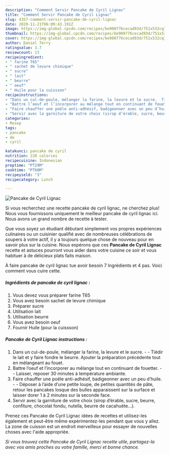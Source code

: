 ```yaml
---
description: "Comment Servir Pancake de Cyril Lignac"
title: "Comment Servir Pancake de Cyril Lignac"
slug: 4357-comment-servir-pancake-de-cyril-lignac
date: 2020-11-21T06:09:43.191Z
image: https://img-global.cpcdn.com/recipes/be900776cecad93d/751x532cq70/pancake-de-cyril-lignac-photo-principale-de-la-recette.jpg
thumbnail: https://img-global.cpcdn.com/recipes/be900776cecad93d/751x532cq70/pancake-de-cyril-lignac-photo-principale-de-la-recette.jpg
cover: https://img-global.cpcdn.com/recipes/be900776cecad93d/751x532cq70/pancake-de-cyril-lignac-photo-principale-de-la-recette.jpg
author: Daniel Terry
ratingvalue: 3.7
reviewcount: 13
recipeingredient:
- " farine T65"
- " sachet de levure chimique"
- " sucre"
- " lait"
- " beurre"
- " oeuf"
- " Huile pour la cuissson"
recipeinstructions:
- "Dans un cul-de-poule, mélanger la farine, la levure et le sucre.  Tiédir le lait et y faire fondre le beurre. Ajouter la préparation précédente tout en mélangeant au fouet."
- "Battre l’oeuf et l’incorporer au mélange tout en continuant de fouetter.  Laisser, reposer 30 minutes à température ambiante."
- "Faire chauffer une poêle anti-adhésif, badigeonner avec un peu d’huile.  Déposer à l’aide d’une petite loupe, de petites quantités de pâte, retour les pancakes losque des bulles apparaissent sur la surface et laisser dorer 1 à 2 minutes sur la seconde face."
- "Servir avec la garniture de votre choix (sirop d’érable, sucre, beurre, confiture, chocolat fondu, nutella, beurre de cacahuète…)."
categories:
- Resep
tags:
- pancake
- de
- cyril

katakunci: pancake de cyril 
nutrition: 228 calories
recipecuisine: Indonesian
preptime: "PT29M"
cooktime: "PT60M"
recipeyield: "3"
recipecategory: Lunch

---
```



![Pancake de Cyril Lignac](https://img-global.cpcdn.com/recipes/be900776cecad93d/751x532cq70/pancake-de-cyril-lignac-photo-principale-de-la-recette.jpg)

Si vous recherchez une recette pancake de cyril lignac, ne cherchez plus! Nous vous fournissons uniquement le meilleur pancake de cyril lignac ici. Nous avons un grand nombre de recette à tester.

Que vous soyez un étudiant débutant simplement vos propres expériences culinaires ou un cuisinier qualifié avec de nombreuses célébrations de soupers à votre actif, il y a toujours quelque chose de nouveau pour en savoir plus sur la cuisine. Nous espérons que ces <strong> Pancake de Cyril Lignac </strong> recette et astuces pourront vous aider dans votre cuisine ce soir et vous habituer à de délicieux plats faits maison.

<!--inarticleads1-->

À faire pancake de cyril lignac tue avoir besoin 7 Ingrédients et 4 pas. Voici comment vous cuire cette.

##### Ingrédients de pancake de cyril lignac :

1. Vous devez vous préparer  farine T65
1. Vous avez besoin  sachet de levure chimique
1. Préparer  sucre
1. Utilisation  lait
1. Utilisation  beurre
1. Vous avez besoin  oeuf
1. Fournir  Huile (pour la cuissson)




<!--inarticleads2-->

##### Pancake de Cyril Lignac instructions :

1. Dans un cul-de-poule, mélanger la farine, la levure et le sucre. -  - Tiédir le lait et y faire fondre le beurre. Ajouter la préparation précédente tout en mélangeant au fouet.
1. Battre l’oeuf et l’incorporer au mélange tout en continuant de fouetter. -  - Laisser, reposer 30 minutes à température ambiante.
1. Faire chauffer une poêle anti-adhésif, badigeonner avec un peu d’huile. -  - Déposer à l’aide d’une petite loupe, de petites quantités de pâte, retour les pancakes losque des bulles apparaissent sur la surface et laisser dorer 1 à 2 minutes sur la seconde face.
1. Servir avec la garniture de votre choix (sirop d’érable, sucre, beurre, confiture, chocolat fondu, nutella, beurre de cacahuète…).




<!--inarticleads1-->

<p>
Prenez ces Pancake de Cyril Lignac idées de recettes et utilisez-les également et peut-être même expérimentez-les pendant que vous y allez. La zone de cuisson est un endroit merveilleux pour essayer de nouvelles choses avec l'aide appropriée.
</p>

<p>
<i>Si vous trouvez cette Pancake de Cyril Lignac recette utile, partagez-la avec vos amis proches ou votre famille, merci et bonne chance.</i>
</p>
